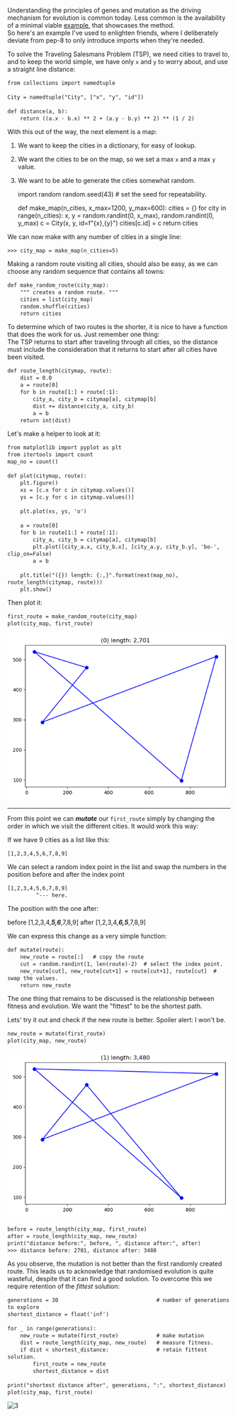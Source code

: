 Understanding the principles of genes and mutation as the driving mechanism
for evolution is common today. Less common is the availability of a minimal
viable [example](example.py), that showcases the method.  
So here's an example I've used to enlighten friends, where I deliberately
deviate from pep-8 to only introduce imports when they're needed.


To solve the Traveling Salesmans Problem (TSP), we need cities to travel to, 
and to keep the world simple, we have only `x` and `y` to worry about, and
use a straight line distance:

    from collections import namedtuple
    
    City = namedtuple("City", ["x", "y", "id"])

    def distance(a, b):
        return ((a.x - b.x) ** 2 + (a.y - b.y) ** 2) ** (1 / 2)

With this out of the way, the next element is a map: 

1. We want to keep the cities in a dictionary, for easy of lookup.
2. We want the cities to be on the map, so we set a max `x` and a max `y` value.
2. We want to be able to generate the cities somewhat random.


    import random
    random.seed(43)  # set the seed for repeatability.

    def make_map(n_cities, x_max=1200, y_max=600):
        cities = {}
        for city in range(n_cities):
            x, y = random.randint(0, x_max), random.randint(0, y_max)
            c = City(x, y, id=f"{x},{y}")
            cities[c.id] = c
        return cities

We can now make with any number of cities in a single line:

    >>> city_map = make_map(n_cities=5)

Making a random route visiting all cities, should also be easy, as we can choose
any random sequence that contains all towns:

    def make_random_route(city_map):
        """ creates a random route. """
        cities = list(city_map)
        random.shuffle(cities)
        return cities 


To determine which of two routes is the shorter, it is nice to have a function 
that does the work for us. Just remember one thing:  
The TSP returns to start after traveling through all cities, so the distance
must include the consideration that it returns to start after all cities have
been visited.

    def route_length(citymap, route):
        dist = 0.0
        a = route[0]
        for b in route[1:] + route[:1]:
            city_a, city_b = citymap[a], citymap[b]
            dist += distance(city_a, city_b)
            a = b
        return int(dist)


Let's make a helper to look at it:

    from matplotlib import pyplot as plt
    from itertools import count
    map_no = count() 

    def plot(citymap, route):
        plt.figure()
        xs = [c.x for c in citymap.values()]
        ys = [c.y for c in citymap.values()]
    
        plt.plot(xs, ys, 'o')
    
        a = route[0]
        for b in route[1:] + route[:1]:
            city_a, city_b = citymap[a], citymap[b]
            plt.plot([city_a.x, city_b.x], [city_a.y, city_b.y], 'bo-', clip_on=False)
            a = b
    
        plt.title("({}) length: {:,}".format(next(map_no), route_length(citymap, route)))
        plt.show()

Then plot it:

    first_route = make_random_route(city_map)
    plot(city_map, first_route)

![1](myplot.png)

-----------

From this point we can **_mutate_** our `first_route` simply by changing the order
in which we visit the different cities. It would work this way:

If we have 9 cities as a list like this:

    [1,2,3,4,5,6,7,8,9]
   
We can select a random index point in the list and swap the numbers in the position 
before and after the index point 

    [1,2,3,4,5,6,7,8,9]
             ^--- here.

The position with the one after:

before \[1,2,3,4,_**5,6**_,7,8,9]
after  \[1,2,3,4,_**6,5**_,7,8,9]

We can express this change as a very simple function:

    def mutate(route):
        new_route = route[:]   # copy the route
        cut = random.randint(1, len(route)-2)  # select the index point.
        new_route[cut], new_route[cut+1] = route[cut+1], route[cut]  # swap the values.
        return new_route

The one thing that remains to be discussed is the relationship between fitness
and evolution. We want the "fittest" to be the shortest path.  

Lets' try it out and check if the new route is better. Spoiler alert: I won't be.

    new_route = mutate(first_route)
    plot(city_map, new_route)
    
 
![2](myplot2.png)

    before = route_length(city_map, first_route)
    after = route_length(city_map, new_route)
    print("distance before:", before, ", distance after:", after)
    >>> distance before: 2701, distance after: 3480

As you observe, the mutation is not better than the first randomly created 
route. This leads us to acknowledge that randomised evolution is quite wasteful, 
despite that it can find a good solution. To overcome this we require retention
of the _fittest_ solution:

    generations = 30                               # number of generations to explore
    shortest_distance = float('inf')
    
    for _ in range(generations):
        new_route = mutate(first_route)            # make mutation
        dist = route_length(city_map, new_route)   # measure fitness.
        if dist < shortest_distance:               # retain fittest solution.
            first_route = new_route
            shortest_distance = dist
    
    print("shortest distance after", generations, ":", shortest_distance)
    plot(city_map, first_route)
   
![3](../myplot3.png)







